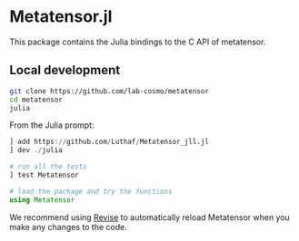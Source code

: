 # Metatensor.jl

This package contains the Julia bindings to the C API of metatensor.


## Local development

```bash
git clone https://github.com/lab-cosmo/metatensor
cd metatensor
julia
```

From the Julia prompt:

```julia
] add https://github.com/Luthaf/Metatensor_jll.jl
] dev ./julia

# run all the tests
] test Metatensor

# load the package and try the functions
using Metatensor
```

We recommend using [Revise](https://timholy.github.io/Revise.jl/) to
automatically reload Metatensor when you make any changes to the code.
